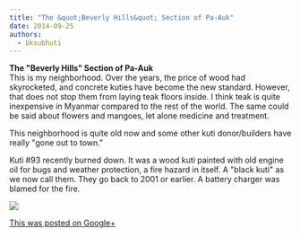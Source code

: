 ```yaml
---
title: "The &quot;Beverly Hills&quot; Section of Pa-Auk"
date: 2014-09-25
authors: 
  - bksubhuti
---
```


**The "Beverly Hills" Section of Pa-Auk**  
This is my neighborhood. Over the years, the price of wood had skyrocketed, and concrete kuties have become the new standard. However, that does not stop them from laying teak floors inside. I think teak is quite inexpensive in Myanmar compared to the rest of the world. The same could be said about flowers and mangoes, let alone medicine and treatment.  
  
This neighborhood is quite old now and some other kuti donor/builders have really "gone out to town."  
  
Kuti #93 recently burned down. It was a wood kuti painted with old engine oil for bugs and weather protection, a fire hazard in itself. A "black kuti" as we now call them. They go back to 2001 or earlier. A battery charger was blamed for the fire.﻿

![](https://lh6.googleusercontent.com/--TDpLQDoQAo/VCQX6psnOWI/AAAAAAAAKXQ/vPBEdihueJM/w506-h750/14%2B-%2B1)

[This was posted on Google+](https://plus.google.com/+BhikkhuSubhuti/posts/5gLEEQ1bDhN)